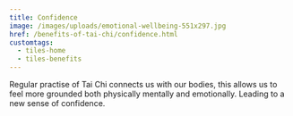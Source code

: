 ```yaml
---
title: Confidence
image: /images/uploads/emotional-wellbeing-551x297.jpg
href: /benefits-of-tai-chi/confidence.html
customtags:
  - tiles-home
  - tiles-benefits
---
```

  Regular practise of Tai Chi connects us with our bodies, this allows us to feel more grounded both physically mentally and emotionally.  Leading to a new sense of confidence.